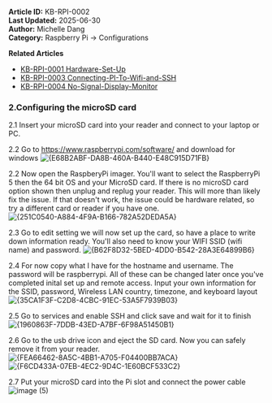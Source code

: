 **Article ID:** KB-RPI-0002  
**Last Updated:** 2025-06-30  
**Author:** Michelle Dang   
**Category:** Raspberry Pi → Configurations

**Related Articles** 
- [KB-RPI-0001 Hardware-Set-Up](https://github.com/MichelleD720/raspberrypi-setup-guide/blob/main/Hardware-Set-Up.md)
- [KB-RPI-0003 Connecting-PI-To-Wifi-and-SSH](https://github.com/MichelleD720/raspberrypi-setup-guide/blob/main/Connecting-PI-To-Wifi-and-SSH.md)
- [KB-RPI-0004 No-Signal-Display-Monitor](https://github.com/MichelleD720/raspberrypi-setup-guide/edit/main/No-Signal-Display-Monitor)

### 2.Configuring the microSD card
2.1 Insert your microSD card into your reader and connect to your laptop or PC.

2.2 Go to https://www.raspberrypi.com/software/ and download for windows 
![{E68B2ABF-DA8B-460A-B440-E48C915D71FB}](https://github.com/user-attachments/assets/3e3a1cc5-178a-440f-b8fc-19f542cf3d33)

2.2 Now open the RaspberyPi imager. You'll want to select the RaspberryPi 5 then the 64 bit OS and 
your MicroSD card. If there is no microSD card option shown then unplug and replug your reader. This will more than likely fix the issue. If that doesn't work, the issue could be hardware related, so try a different card or reader if you have one.
![{251C0540-A884-4F9A-B166-782A52DEDA5A}](https://github.com/user-attachments/assets/3841c1d0-b799-4b9d-a5d9-3376567a7a79)

2.3 Go to edit setting we will now set up the card, so have a place to write down information ready. You'll also need to know your WIFI SSID (wifi name) and password. 
![{B62F8D32-5BED-4DD0-B542-28A3E64899B6}](https://github.com/user-attachments/assets/f051b527-9729-4233-a528-556c4835f0b5) 

2.4 For now copy what I have for the hostname and username. The password will be raspberrypi. All of these can be changed later once you've completed inital set up and remote access. 
Input your own information for the SSID, password, Wireless LAN country, timezone, and keyboard layout 
![{35CA1F3F-C2D8-4CBC-91EC-53A5F7939B03}](https://github.com/user-attachments/assets/1a90bb59-05fb-4d77-87fa-f4fe026571c4)

2.5 Go to services and enable SSH and click save and wait for it to finish
![{1960863F-7DDB-43ED-A7BF-6F98A51450B1}](https://github.com/user-attachments/assets/3864b5c9-fcfd-4b44-b570-fd8dbcd84f94)

2.6 Go to the usb drive icon and eject the SD card. Now you can safely remove it from your reader.  
![{FEA66462-8A5C-4BB1-A705-F04400BB7ACA}](https://github.com/user-attachments/assets/936eade0-b7a2-461a-ae21-4e0551322e56)
![{F6CD433A-07EB-4EC2-9D4C-1E60BCF533C2}](https://github.com/user-attachments/assets/4c4d1f08-8a34-4a43-8590-b4fbf64b3ec7)

2.7 Put your microSD card into the Pi slot and connect the power cable 
![image (5)](https://github.com/user-attachments/assets/a4f5cb7a-459f-48f2-8862-e408afc0ecde)
